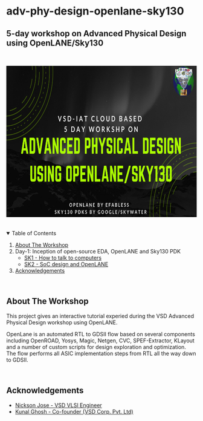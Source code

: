 # adv-phy-design-openlane-sky130
## 5-day workshop on Advanced Physical Design using OpenLANE/Sky130

<!-- PROJECT LOGO -->
<br />
<p align="center">
    <a href="https://www.vlsisystemdesign.com/advanced-physical-design-using-openlane-sky130/" target="_blank">
    <img src="assets/advanced_physical_design_poster.png" alt="Logo" width="800" height="400">
    </a>
    </a>
</p>

<!-- TABLE OF CONTENTS -->
<br />
<details open="open">
  <summary>Table of Contents</summary>
  <ol>
    <li>
      <a href="#about-the-workshop">About The Workshop</a>
    </li>
    <li>
      Day-1: Inception of open-source EDA, OpenLANE and Sky130 PDK
      <ul>
        <li><a href="day-1/d1_sk1_readme.md">SK1 - How to talk to computers</a></li>
        <li><a href="day-1/d1_sk2_readme.md">SK2 - SoC design and OpenLANE</a></li>
        <!-- <li><a href="#day-2">Day 2</a></li>
        <li><a href="#day-3">Day 3</a></li>
        <li><a href="#day-4">Day 4</a></li>
        <li><a href="#day-5">Day 5</a></li> -->
      </ul>
    </li>
    <li>
        <a href="#acknowledgements">Acknowledgements</a>
    </li>
  </ol>
</details>

<br />

<!-- ABOUT THE WORKSHOP -->
## About The Workshop

This project gives an interactive tutorial experied during the VSD Advanced Physical Design workshop using OpenLANE.

OpenLane is an automated RTL to GDSII flow based on several components including OpenROAD, Yosys, Magic, Netgen, CVC, SPEF-Extractor, KLayout and a number of custom scripts for design exploration and optimization. The flow performs all ASIC implementation steps from RTL all the way down to GDSII.

<br />

<!-- ## Day-1 - Inception of open-source EDA, OpenLANE and Sky130 PDK -->

## Acknowledgements

- [Nickson Jose - VSD VLSI Engineer](https://github.com/nickson-jose)
- [Kunal Ghosh - Co-founder (VSD Corp. Pvt. Ltd)](https://github.com/kunalg123)

